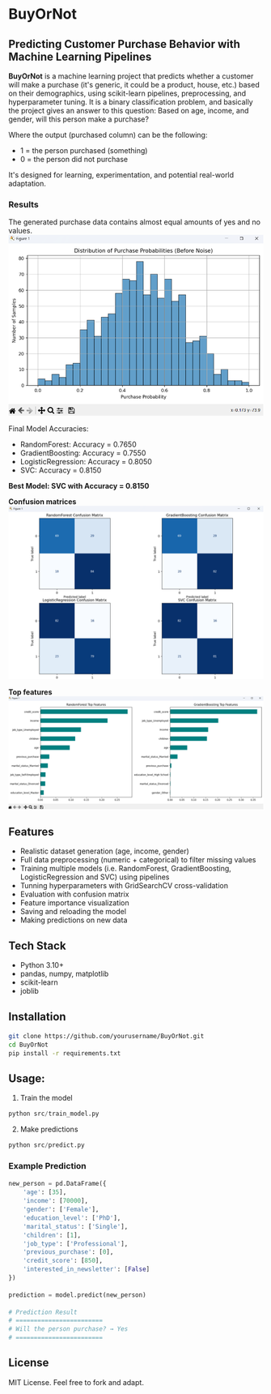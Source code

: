 # BuyOrNot

## Predicting Customer Purchase Behavior with Machine Learning Pipelines

**BuyOrNot** is a machine learning project that predicts whether a customer will make a purchase (it's generic, it could be a product, house, etc.) based on their demographics, using scikit-learn pipelines, preprocessing, and hyperparameter tuning. It is a binary classification problem, and basically the project gives an
answer to this question:
    Based on age, income, and gender, will this person make a purchase?

Where the output (purchased column) can be the following:
- 1 = the person purchased (something)
- 0 = the person did not purchase

It's designed for learning, experimentation, and potential real-world adaptation.

### Results

The generated purchase data contains almost equal amounts of yes and no values.
![Generated Data](https://github.com/GaborWilk/BuyOrNot/blob/main/data/purchase_prob_before_noise.png?raw=true)

Final Model Accuracies:
- RandomForest: Accuracy = 0.7650
- GradientBoosting: Accuracy = 0.7550
- LogisticRegression: Accuracy = 0.8050
- SVC: Accuracy = 0.8150

**Best Model: SVC with Accuracy = 0.8150**

**Confusion matrices**
![Results](https://github.com/GaborWilk/BuyOrNot/blob/main/data/results_confusion_matrices.png?raw=true)

**Top features**
![Results](https://github.com/GaborWilk/BuyOrNot/blob/main/data/results_top_features.png?raw=true)

## Features

- Realistic dataset generation (age, income, gender)
- Full data preprocessing (numeric + categorical) to filter missing values
- Training multiple models (i.e. RandomForest, GradientBoosting, LogisticRegression and SVC) using pipelines
- Tunning hyperparameters with GridSearchCV cross-validation
- Evaluation with confusion matrix 
- Feature importance visualization
- Saving and reloading the model
- Making predictions on new data

## Tech Stack

- Python 3.10+
- pandas, numpy, matplotlib
- scikit-learn
- joblib

## Installation

```bash
git clone https://github.com/yourusername/BuyOrNot.git
cd BuyOrNot
pip install -r requirements.txt
```

## Usage:

1. Train the model
```python
python src/train_model.py
```

2. Make predictions
```python
python src/predict.py
```

### Example Prediction

```python
new_person = pd.DataFrame({
    'age': [35],
    'income': [70000],
    'gender': ['Female'],
    'education_level': ['PhD'],
    'marital_status': ['Single'],
    'children': [1],
    'job_type': ['Professional'],
    'previous_purchase': [0],
    'credit_score': [850],
    'interested_in_newsletter': [False]
})

prediction = model.predict(new_person)

# Prediction Result
# ========================
# Will the person purchase? → Yes
# ========================
```

## License

MIT License. Feel free to fork and adapt.
